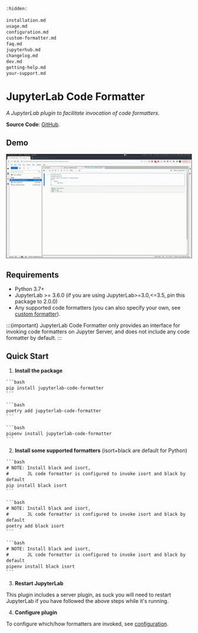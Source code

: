 ```{toctree}
:hidden:

installation.md
usage.md
configuration.md
custom-formatter.md
faq.md
jupyterhub.md
changelog.md
dev.md
getting-help.md
your-support.md

```

# JupyterLab Code Formatter

_A JupyterLab plugin to facilitate invocation of code formatters._

**Source Code**: [GitHub](https://github.com/jupyterlab-contrib/jupyterlab_code_formatter/).

## Demo

![format-all](_static/format-all.gif)

## Requirements

- Python 3.7+
- JupyterLab >= 3.6.0 (if you are using JupyterLab>=3.0,<=3.5, pin this package to 2.0.0)
- Any supported code formatters (you can also specify your own, see [custom formatter](custom-formatter.md)).

:::{important}
JupyterLab Code Formatter only provides an interface for invoking code formatters on Jupyter Server, and does not include any code formatter by default.
:::

## Quick Start

[//]: # 'TODO: Add tab for common package managers'

1. **Install the package**

````{tab} Pip
```bash
pip install jupyterlab-code-formatter
```
````

````{tab} Poetry
```bash
poetry add jupyterlab-code-formatter
```
````

````{tab} Pipenv
```bash
pipenv install jupyterlab-code-formatter
```
````

2. **Install some supported formatters** (isort+black are default for Python)

````{tab} Pip
```bash
# NOTE: Install black and isort,
#       JL code formatter is configured to invoke isort and black by default
pip install black isort
```
````

````{tab} Poetry
```bash
# NOTE: Install black and isort,
#       JL code formatter is configured to invoke isort and black by default
poetry add black isort
```
````

````{tab} Pipenv
```bash
# NOTE: Install black and isort,
#       JL code formatter is configured to invoke isort and black by default
pipenv install black isort
```
````

3. **Restart JupyterLab**

This plugin includes a server plugin, as suck you will need to restart JupyterLab if you have followed
the above steps while it's running.

4. **Configure plugin**

To configure which/how formatters are invoked, see [configuration](configuration.md).

